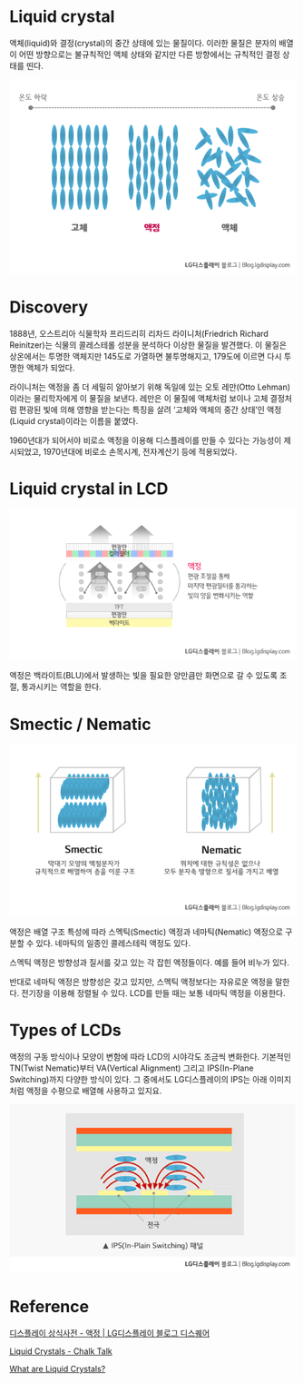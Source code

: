 # Liquid crystal

액체(liquid)와 결정(crystal)의 중간 상태에 있는 물질이다. 이러한 물질은 분자의 배열이 어떤 방향으로는 불규칙적인 액체 상태와 같지만 다른 방향에서는 규칙적인 결정 상태를 띤다.

![](images/Untitled-1ecf5579-13eb-473c-a2cb-978140d039c5.png)

# Discovery

1888년, 오스트리아 식물학자 프리드리히 리차드 라이니처(Friedrich Richard Reinitzer)는 식물의 콜레스테롤 성분을 분석하다 이상한 물질을 발견했다. 이 물질은 상온에서는 투명한 액체지만 145도로 가열하면 불투명해지고, 179도에 이르면 다시 투명한 액체가 되었다.

라이니처는 액정을 좀 더 세밀히 알아보기 위해 독일에 있는 오토 레만(Otto Lehman)이라는 물리학자에게 이 물질을 보낸다. 레만은 이 물질에 액체처럼 보이나 고체 결정처럼 편광된 빛에 의해 영향을 받는다는 특징을 살려 ‘고체와 액체의 중간 상태’인 액정(Liquid crystal)이라는 이름을 붙였다.

1960년대가 되어서야 비로소 액정을 이용해 디스플레이를 만들 수 있다는 가능성이 제시되었고, 1970년대에 비로소 손목시계, 전자계산기 등에 적용되었다.

# Liquid crystal in LCD

![](images/Untitled-ff8c8b5a-64ba-415d-86e2-5f009a36e278.png)

액정은 백라이트(BLU)에서 발생하는 빛을 필요한 양만큼만 화면으로 갈 수 있도록 조절, 통과시키는 역할을 한다.

# Smectic / Nematic

![](images/Untitled-1cca1cae-4eb4-4285-8931-f428fbfd9097.png)

액정은 배열 구조 특성에 따라 스멕틱(Smectic) 액정과 네마틱(Nematic) 액정으로 구분할 수 있다. 네마틱의 일종인 콜레스테릭 액정도 있다.

스멕틱 액정은 방향성과 질서를 갖고 있는 각 잡힌 액정들이다. 예를 들어 비누가 있다.

반대로 네마틱 액정은 방향성은 갖고 있지만, 스멕틱 액정보다는 자유로운 액정을 말한다. 전기장을 이용해 정렬될 수 있다. LCD를 만들 때는 보통 네마틱 액정을 이용한다.

# Types of LCDs

액정의 구동 방식이나 모양이 변함에 따라 LCD의 시야각도 조금씩 변화한다. 기본적인 TN(Twist Nematic)부터 VA(Vertical Alignment) 그리고 IPS(In-Plane Switching)까지 다양한 방식이 있다. 그 중에서도 LG디스플레이의 IPS는 아래 이미지처럼 액정을 수평으로 배열해 사용하고 있지요.

![](images/Untitled-be9a11a1-2a6f-4339-b491-5ba0d71dc81d.png)

# Reference

[디스플레이 상식사전 - 액정 | LG디스플레이 블로그 디스퀘어](https://blog.lgdisplay.com/2016/01/liquid-crystal/)

[Liquid Crystals - Chalk Talk](https://www.youtube.com/watch?v=nAJgchCI3kg)

[What are Liquid Crystals?](https://www.youtube.com/watch?v=MuWDwVHVLio)